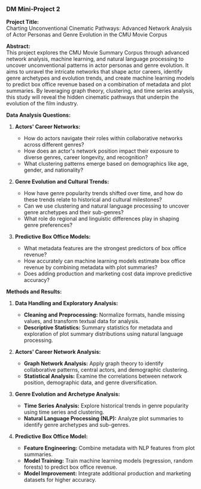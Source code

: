 ### DM Mini-Project 2

**Project Title:**  
Charting Unconventional Cinematic Pathways: Advanced Network Analysis of Actor Personas and Genre Evolution in the CMU Movie Corpus

**Abstract:**  
This project explores the CMU Movie Summary Corpus through advanced network analysis, machine learning, and natural language processing to uncover unconventional patterns in actor personas and genre evolution. It aims to unravel the intricate networks that shape actor careers, identify genre archetypes and evolution trends, and create machine learning models to predict box office revenue based on a combination of metadata and plot summaries. By leveraging graph theory, clustering, and time series analysis, this study will reveal the hidden cinematic pathways that underpin the evolution of the film industry.

**Data Analysis Questions:**  
1. **Actors' Career Networks:**  
   - How do actors navigate their roles within collaborative networks across different genres?  
   - How does an actor's network position impact their exposure to diverse genres, career longevity, and recognition?  
   - What clustering patterns emerge based on demographics like age, gender, and nationality?

2. **Genre Evolution and Cultural Trends:**  
   - How have genre popularity trends shifted over time, and how do these trends relate to historical and cultural milestones?  
   - Can we use clustering and natural language processing to uncover genre archetypes and their sub-genres?  
   - What role do regional and linguistic differences play in shaping genre preferences?

3. **Predictive Box Office Models:**  
   - What metadata features are the strongest predictors of box office revenue?  
   - How accurately can machine learning models estimate box office revenue by combining metadata with plot summaries?  
   - Does adding production and marketing cost data improve predictive accuracy?

**Methods and Results:**  
1. **Data Handling and Exploratory Analysis:**  
   - **Cleaning and Preprocessing:** Normalize formats, handle missing values, and transform textual data for analysis.  
   - **Descriptive Statistics:** Summary statistics for metadata and exploration of plot summary distributions using natural language processing.

2. **Actors' Career Network Analysis:**  
   - **Graph Network Analysis:** Apply graph theory to identify collaborative patterns, central actors, and demographic clustering.  
   - **Statistical Analysis:** Examine the correlations between network position, demographic data, and genre diversification.

3. **Genre Evolution and Archetype Analysis:**  
   - **Time Series Analysis:** Explore historical trends in genre popularity using time series and clustering.  
   - **Natural Language Processing (NLP):** Analyze plot summaries to identify genre archetypes and sub-genres.

4. **Predictive Box Office Model:**  
   - **Feature Engineering:** Combine metadata with NLP features from plot summaries.  
   - **Model Training:** Train machine learning models (regression, random forests) to predict box office revenue.  
   - **Model Improvement:** Integrate additional production and marketing datasets for higher accuracy.
